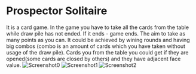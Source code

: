 # Prospector Solitaire
It is a card game. In the game you have to take all the cards from the table while draw pile has not ended. If it ends - game ends. The aim to take as many points as you can. It could be achieved by wining rounds and having big combos (combo is an amount of cards which you have taken without usage of the draw pile). Cards you from the table you could get if they are opened(some cards are closed by others) and they have adjacent face value.
![Screenshot0](https://github.com/ArseniySukhanov/Studying-Projects/blob/main/Prospector%20Solitaire/Screenshots/Screenshot0.png)
![Screenshot1](https://github.com/ArseniySukhanov/Studying-Projects/blob/main/Prospector%20Solitaire/Screenshots/Screenshot1.png)
![Screenshot2](https://github.com/ArseniySukhanov/Studying-Projects/blob/main/Prospector%20Solitaire/Screenshots/Screenshot2.png)
